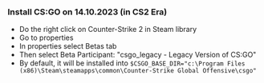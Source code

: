 ﻿### Install CS:GO on 14.10.2023 (in CS2 Era)

- Do the right click on Counter-Strike 2 in Steam library
- Go to properties
- In properties select Betas tab
- Then select Beta Participant: "csgo_legacy - Legacy Version of CS:GO"
- By default, it will be installed into
  `$CSGO_BASE_DIR="c:\Program Files (x86)\Steam\steamapps\common\Counter-Strike Global Offensive\csgo"`